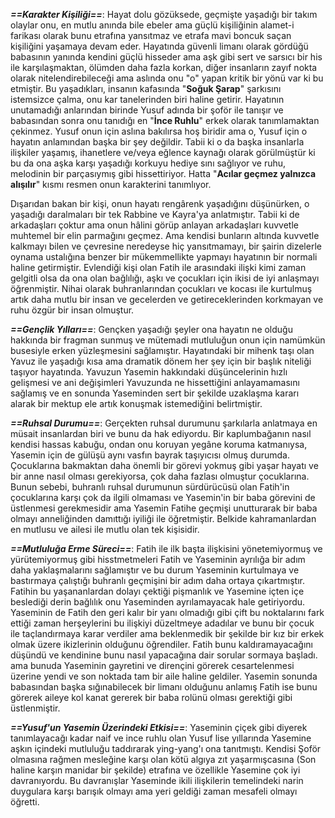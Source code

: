 ***==Karakter Kişiliği==***: Hayat dolu gözüksede, geçmişte yaşadığı bir takım olaylar onu, en mutlu anında bile ebeler ama güçlü kişiliğinin alamet-i farikası olarak bunu etrafına yansıtmaz ve etrafa mavi boncuk saçan kişiliğini yaşamaya devam eder. Hayatında güvenli limanı olarak gördüğü babasının yanında kendini güçlü hisseder ama aşk gibi sert ve sarsıcı bir his ile karşılaşmaktan, ölümden daha fazla korkan, diğer insanların zayıf nokta olarak nitelendirebileceği ama aslında onu "o" yapan kritik bir yönü var ki bu etmiştir. Bu yaşadıkları, insanın kafasında "**Soğuk Şarap**" şarkısını istemsizce çalma, onu kar tanelerinden biri haline getirir. Hayatının unutamadığı anlarından birinde Yusuf adında bir şoför ile tanışır ve babasından sonra onu tanıdığı en "**İnce Ruhlu**" erkek olarak tanımlamaktan çekinmez. Yusuf onun için aslına bakılırsa hoş biridir ama o, Yusuf için o hayatın anlamından başka bir şey değildir. Tabii ki o da başka insanlarla ilişkiler yaşamış, ihanetlere ve/veya eğlence kaynağı olarak görülmüştür ki bu da ona aşka karşı yaşadığı korkuyu hediye sını sağlıyor ve ruhu, melodinin bir parçasıymış gibi hissettiriyor. Hatta "**Acılar geçmez yalnızca alışılır**" kısmı resmen onun karakterini tanımlıyor. 

Dışarıdan bakan bir kişi, onun hayatı rengârenk yaşadığını düşünürken, o yaşadığı daralmaları bir tek Rabbine ve Kayra'ya anlatmıştır. Tabii ki de arkadaşları çoktur ama onun hâlini görüp anlayan arkadaşları kuvvetle muhtemel bir elin parmağını geçmez. Ama kendisi bunların altında kuvvetle kalkmayı bilen ve çevresine neredeyse hiç yansıtmamayı, bir şairin dizelerle oynama ustalığına benzer bir mükemmellikte yapmayı hayatının bir normali haline getirmiştir. Evlendiği kişi olan Fatih ile arasındaki ilişki kimi zaman gelgitli olsa da ona olan bağlılığı, aşkı ve çocukları için ikisi de iyi anlaşmayı öğrenmiştir. Nihai olarak buhranlarından çocukları ve kocası ile kurtulmuş artık daha mutlu bir insan ve gecelerden ve getireceklerinden korkmayan ve ruhu özgür bir insan olmuştur.

***==Gençlik Yılları==***: Gençken yaşadığı şeyler ona hayatın ne olduğu hakkında bir fragman sunmuş ve mütemadi mutluluğun onun için namümkün busesiyle erken yüzleşmesini sağlamıştır. Hayatındaki bir mihenk taşı olan Yavuz ile yaşadığı kısa ama dramatik dönem her şey için bir başlık niteliği taşıyor hayatında. Yavuzun Yasemin hakkındaki düşüncelerinin hızlı gelişmesi ve ani değişimleri Yavuzunda ne hissettiğini anlayamamasını sağlamış ve en sonunda Yaseminden sert bir şekilde uzaklaşma kararı alarak bir mektup ele artık konuşmak istemediğini belirtmiştir.

***==Ruhsal Durumu==***: Gerçekten ruhsal durumunu şarkılarla anlatmaya en müsait insanlardan biri ve bunu da hak ediyordu. Bir kaplumbağanın nasıl kendisi hassas kabuğu, ondan onu koruyan yegâne koruma katmanıysa, Yasemin için de gülüşü aynı vasfın bayrak taşıyıcısı olmuş durumda. Çocuklarına bakmaktan daha önemli bir görevi yokmuş gibi yaşar hayatı ve bir anne nasıl olması gerekiyorsa, çok daha fazlası olmuştur çocuklarına. Bunun sebebi, buhranlı ruhsal durumunun sürdürücüsü olan Fatih'in çocuklarına karşı çok da ilgili olmaması ve Yasemin'in bir baba görevini de üstlenmesi gerekmesidir ama Yasemin Fatihe geçmişi unutturarak bir baba olmayı anneliğinden damıttığı iyiliği ile öğretmiştir. Belkide kahramanlardan en mutlusu ve ailesi ile mutlu olan tek kişisidir.

***==Mutluluğa Erme Süreci==***: Fatih ile ilk başta ilişkisini yönetemiyormuş ve yürütemiyormuş gibi hisstmetmeleri Fatih ve Yaseminin ayrılığa bir adım daha yaklaşmalarını sağlamıştır ve bu durum Yaseminin kurtulmaya ve bastırmaya çalıştığı buhranlı geçmişini bir adım daha ortaya çıkartmıştır. Fatihin bu yaşananlardan dolayı çektiği pişmanlık ve Yasemine içten içe beslediği derin bağlılık onu Yaseminden ayrılamayacak hale getiriyordu. Yaseminin de Fatih den geri kalır bir yanı olmadığı gibi çift bu noktalarını fark ettiği zaman herşeylerini bu ilişkiyi düzeltmeye adadılar ve bunu bir çocuk ile taçlandırmaya karar verdiler ama beklenmedik bir şekilde bir kız bir erkek olmak üzere ikizlerinin olduğunu öğrendiler. Fatih bunu kaldıramayacağını düşündü ve kendinine bunu nasıl yapacağına dair sorular sormaya başladı. ama bunuda Yaseminin gayretini ve dirençini görerek cesartelenmesi üzerine yendi ve son noktada tam bir aile haline geldiler. Yasemin sonunda babasından başka sığınabilecek bir limanı olduğunu anlamış Fatih ise bunu görerek aileye kol kanat gererek bir baba rolünü olması gerektiği gibi üstlenmiştir.

***==Yusuf'un Yasemin Üzerindeki Etkisi==***: Yaseminin çiçek gibi diyerek tanımlayacağı kadar naif ve ince ruhlu olan Yusuf lise yıllarında Yasemine aşkın içindeki mutluluğu taddırarak ying-yang'ı ona tanıtmıştı. Kendisi Şoför olmasına rağmen mesleğine karşı olan kötü algıya zıt yaşarmışcasına (Son haline karşın manidar bir şekilde) etrafına ve özellikle Yasemine çok iyi davranıyordu. Bu davranışlar Yaseminde ikili ilişkilerin temelindeki narin duygulara karşı barışık olmayı ama yeri geldiği zaman mesafeli olmayı öğretti.